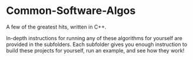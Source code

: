 # Common-Software-Algos
A few of the greatest hits, written in C++. 

In-depth instructions for running any of these algorithms for yourself are provided in the subfolders. Each subfolder gives you enough instruction to build these projects for yourself, run an example, and see how they work! 

